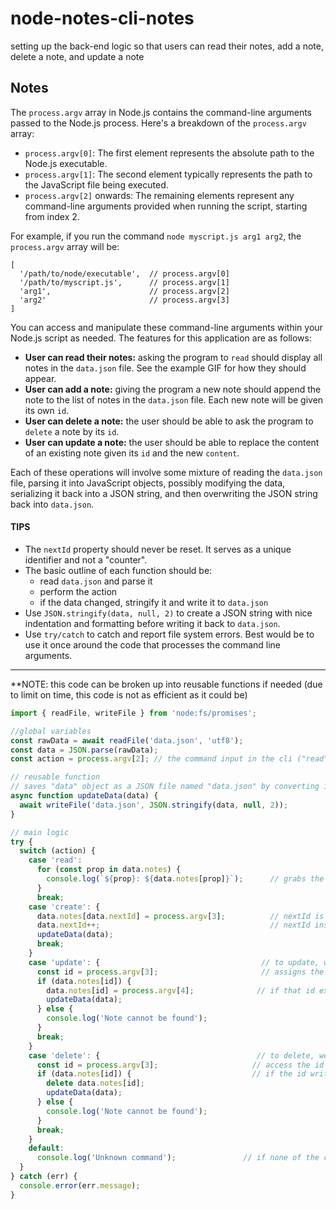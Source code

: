 # node-notes-cli-notes

setting up the back-end logic so that users can read their notes, add a note, delete a note, and update a note

## Notes

The `process.argv` array in Node.js contains the command-line arguments passed to the Node.js process. Here's a breakdown of the `process.argv` array:

- `process.argv[0]`: The first element represents the absolute path to the Node.js executable.
- `process.argv[1]`: The second element typically represents the path to the JavaScript file being executed.
- `process.argv[2]` onwards: The remaining elements represent any command-line arguments provided when running the script, starting from index 2.

For example, if you run the command `node myscript.js arg1 arg2`, the `process.argv` array will be:

```
[
  '/path/to/node/executable',  // process.argv[0]
  '/path/to/myscript.js',      // process.argv[1]
  'arg1',                      // process.argv[2]
  'arg2'                       // process.argv[3]
]
```

You can access and manipulate these command-line arguments within your Node.js script as needed.
The features for this application are as follows:

- **User can read their notes:** asking the program to `read` should display all notes in the `data.json` file. See the example GIF for how they should appear.
- **User can add a note:** giving the program a new note should append the note to the list of notes in the `data.json` file. Each new note will be given its own `id`.
- **User can delete a note:** the user should be able to ask the program to `delete` a note by its `id`.
- **User can update a note:** the user should be able to replace the content of an existing note given its `id` and the new `content`.

Each of these operations will involve some mixture of reading the `data.json` file, parsing it into JavaScript objects, possibly modifying the data, serializing it back into a JSON string, and then overwriting the JSON string back into `data.json`.

#### TIPS

- The `nextId` property should never be reset. It serves as a unique identifier and not a "counter".
- The basic outline of each function should be:
  - read `data.json` and parse it
  - perform the action
  - if the data changed, stringify it and write it to `data.json`
- Use `JSON.stringify(data, null, 2)` to create a JSON string with nice indentation and formatting before writing it back to `data.json`.
- Use `try/catch` to catch and report file system errors. Best would be to use it once around the code that processes the command line arguments.

---

\*\*NOTE: this code can be broken up into reusable functions if needed (due to limit on time, this code is not as efficient as it could be)

```JavaScript
import { readFile, writeFile } from 'node:fs/promises';

//global variables
const rawData = await readFile('data.json', 'utf8');
const data = JSON.parse(rawData);
const action = process.argv[2]; // the command input in the cli ("read", "create", "update", "delete")

// reusable function
// saves "data" object as a JSON file named "data.json" by converting it to a string and rewriting it to the file system using "writeFile". The data is formatted with 2 space indentation for readibility in file
async function updateData(data) {
  await writeFile('data.json', JSON.stringify(data, null, 2));
}

// main logic
try {
  switch (action) {
    case 'read':
      for (const prop in data.notes) {
        console.log(`${prop}: ${data.notes[prop]}`);      // grabs the data inside data.json notes object and prints it in terminal
      }
      break;
    case 'create': {
      data.notes[data.nextId] = process.argv[3];          // nextId is being assigned as the property of the new note, which is about to be added via the command line input
      data.nextId++;                                      // nextId inside the data object (in data.json) is incremented
      updateData(data);
      break;
    }
    case 'update': {                                    // to update, we need the id, its value, and add to it
      const id = process.argv[3];                       // assigns the command line input after "node app.js update (process.argv[3])" as "id"; doing this because we're trying to access a specific note with that id
      if (data.notes[id]) {
        data.notes[id] = process.argv[4];              // if that id exists inside data.notes, then whatever value is in the command line's process.argv[4], assign/add it as the value for the id property inside data.notes
        updateData(data);
      } else {
        console.log('Note cannot be found');
      }
      break;
    }
    case 'delete': {                                   // to delete, we need to access the id and its value and remove it
      const id = process.argv[3];                     // access the id
      if (data.notes[id]) {                           // if the id written in the command line process.argv[3] exists inside data.notes, delete the id and its value
        delete data.notes[id];
        updateData(data);
      } else {
        console.log('Note cannot be found');
      }
      break;
    }
    default:
      console.log('Unknown command');               // if none of the case actions match, then return unknown command
  }
} catch (err) {
  console.error(err.message);
}
```
